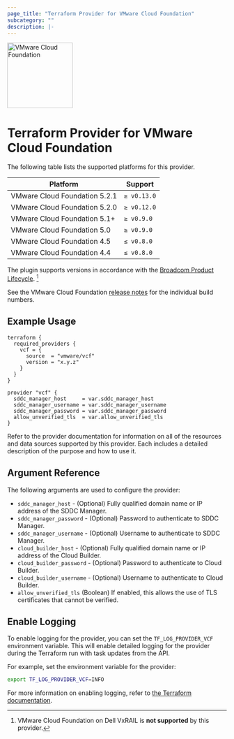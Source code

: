 ```yaml
---
page_title: "Terraform Provider for VMware Cloud Foundation"
subcategory: ""
description: |-
---
```


<img src="https://raw.githubusercontent.com/vmware/terraform-provider-vcf/main/docs/images/icon-color.svg" alt="VMware Cloud Foundation" width="150">

# Terraform Provider for VMware Cloud Foundation

The following table lists the supported platforms for this provider.

| Platform                       | Support     |
|--------------------------------|-------------|
| VMware Cloud Foundation 5.2.1  | `≥ v0.13.0` |
| VMware Cloud Foundation 5.2.0  | `≥ v0.12.0` |
| VMware Cloud Foundation 5.1+   | `≥ v0.9.0`  |
| VMware Cloud Foundation 5.0    | `≥ v0.9.0`  |
| VMware Cloud Foundation 4.5    | `≤ v0.8.0`  |
| VMware Cloud Foundation 4.4    | `≤ v0.8.0`  |

[^1]: VMware Cloud Foundation on Dell VxRAIL is **not supported** by this provider.

The plugin supports versions in accordance with the
[Broadcom Product Lifecycle][product-lifecycle]. [^1]

See the VMware Cloud Foundation
[release notes](https://docs.vmware.com/en/VMware-Cloud-Foundation/) for the
individual build numbers.

[product-lifecycle]: https://support.broadcom.com/group/ecx/productlifecycle

## Example Usage

```hcl
terraform {
  required_providers {
    vcf = {
      source  = "vmware/vcf"
      version = "x.y.z"
    }
  }
}

provider "vcf" {
  sddc_manager_host     = var.sddc_manager_host
  sddc_manager_username = var.sddc_manager_username
  sddc_manager_password = var.sddc_manager_password
  allow_unverified_tls  = var.allow_unverified_tls
}
```

Refer to the provider documentation for information on all of the resources
and data sources supported by this provider. Each includes a detailed
description of the purpose and how to use it.

## Argument Reference

The following arguments are used to configure the provider:

- `sddc_manager_host` - (Optional) Fully qualified domain name or IP address of
  the SDDC Manager.
- `sddc_manager_password` - (Optional) Password to authenticate to SDDC Manager.
- `sddc_manager_username` - (Optional) Username to authenticate to SDDC Manager.
- `cloud_builder_host` - (Optional) Fully qualified domain name or IP address of
  the Cloud Builder.
- `cloud_builder_password` - (Optional) Password to authenticate to Cloud Builder.
- `cloud_builder_username` - (Optional) Username to authenticate to Cloud Builder.
- `allow_unverified_tls` (Boolean) If enabled, this allows the use of TLS
  certificates that cannot be verified.

## Enable Logging

To enable logging for the provider, you can set the `TF_LOG_PROVIDER_VCF`
environment variable. This will enable detailed logging for the provider during
the Terraform run with task updates from the API.

For example, set the environment variable for the provider:

 ```sh
 export TF_LOG_PROVIDER_VCF=INFO
 ```

For more information on enabling logging, refer to
[the Terraform documentation](https://developer.hashicorp.com/terraform/plugin/log/managing).
